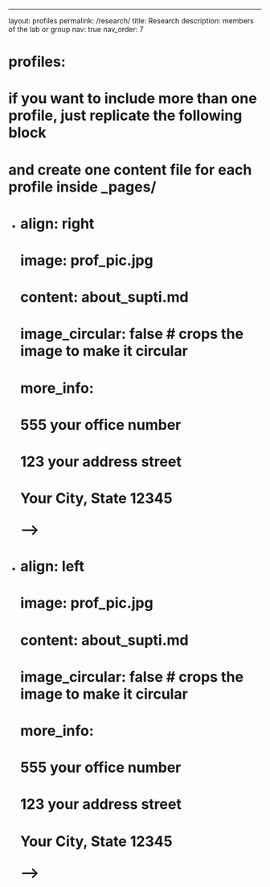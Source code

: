 ---
layout: profiles
permalink: /research/
title: Research
description: members of the lab or group
nav: true
nav_order: 7

# profiles:
  # if you want to include more than one profile, just replicate the following block
  # and create one content file for each profile inside _pages/
  - # align: right
    # image: prof_pic.jpg
    # content: about_supti.md
    # image_circular: false # crops the image to make it circular
    # more_info: <!-->
     # <p>555 your office number</p>
     # <p>123 your address street</p>
     # <p>Your City, State 12345</p> --> 
  - # align: left
    # image: prof_pic.jpg
    # content: about_supti.md
    # image_circular: false # crops the image to make it circular
    # more_info: <!-->
     # <p>555 your office number</p>
     # <p>123 your address street</p>
     # <p>Your City, State 12345</p> --> 
